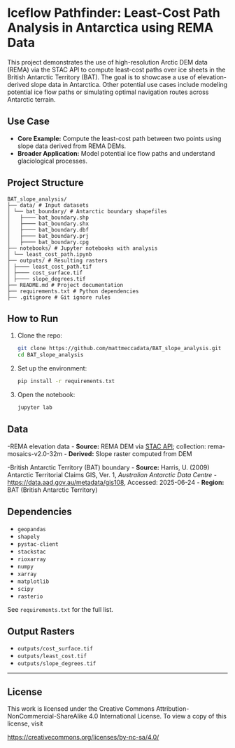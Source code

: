 # Iceflow Pathfinder: Least-Cost Path Analysis in Antarctica using REMA Data

This project demonstrates the use of high-resolution Arctic DEM data (REMA) via the STAC API to compute least-cost paths over ice sheets in the British Antarctic Territory (BAT). The goal is to showcase a use of elevation-derived slope data in Antarctica. Other potential use cases include modeling potential ice flow paths or simulating optimal navigation routes across Antarctic terrain.

## Use Case

- **Core Example:** Compute the least-cost path between two points using slope data derived from REMA DEMs.
- **Broader Application:** Model potential ice flow paths and understand glaciological processes.

## Project Structure

```
BAT_slope_analysis/
├── data/ # Input datasets
│ └── bat_boundary/ # Antarctic boundary shapefiles
│   ├──── bat_boundary.shp
│   ├──── bat_boundary.shx
│   ├──── bat_boundary.dbf
│   ├──── bat_boundary.prj
│   ├──── bat_boundary.cpg
├── notebooks/ # Jupyter notebooks with analysis
│ └── least_cost_path.ipynb
├── outputs/ # Resulting rasters
│ ├──── least_cost_path.tif
│ ├──── cost_surface.tif
│ ├──── slope_degrees.tif
├── README.md # Project documentation
├── requirements.txt # Python dependencies
├── .gitignore # Git ignore rules
```


## How to Run

1. Clone the repo:
    ```bash
    git clone https://github.com/mattmeccadata/BAT_slope_analysis.git
    cd BAT_slope_analysis
    ```

2. Set up the environment:
    ```bash
    pip install -r requirements.txt
    ```

3. Open the notebook:
    ```bash
    jupyter lab
    ```

## Data

-REMA elevation data
    - **Source:** REMA DEM via [STAC API](https://stac.pgc.umn.edu/api/v1/); collection: rema-mosaics-v2.0-32m
    - **Derived:** Slope raster computed from DEM

-British Antarctic Territory (BAT) boundary
    - **Source:** Harris, U. (2009) Antarctic Territorial Claims GIS, Ver. 1,  <em>Australian Antarctic Data Centre</em> - <a href="https://data.aad.gov.au/metadata/gis108">https://data.aad.gov.au/metadata/gis108</a>, Accessed: 2025-06-24
    - **Region:** BAT (British Antarctic Territory)

## Dependencies

- `geopandas`
- `shapely`
- `pystac-client`
- `stackstac`
- `rioxarray`
- `numpy`
- `xarray`
- `matplotlib`
- `scipy`
- `rasterio`

See `requirements.txt` for the full list.

## Output Rasters

- `outputs/cost_surface.tif`
- `outputs/least_cost.tif`
- `outputs/slope_degrees.tif`

---

## License

This work is licensed under the Creative Commons Attribution-NonCommercial-ShareAlike 4.0 International License. To view a copy of this license, visit

https://creativecommons.org/licenses/by-nc-sa/4.0/

